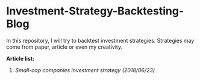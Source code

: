 # Investment-Strategy-Backtesting-Blog

In this repository, I will try to backtest investment strategies. Strategies may come from paper, article or even my creativity. 

**Article list:**
1. *Small-cap companies investment strategy (2018/06/23)*